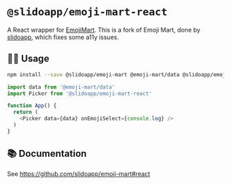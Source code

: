 # `@slidoapp/emoji-mart-react`

A React wrapper for [EmojiMart](https://missiveapp.com/open/emoji-mart).
This is a fork of Emoji Mart, done by [slidoapp](https://github.com/slidoapp/emoji-mart/), which fixes some a11y issues.

## 🧑‍💻 Usage
```sh
npm install --save @slidoapp/emoji-mart @emoji-mart/data @slidoapp/emoji-mart-react
```

```js
import data from '@emoji-mart/data'
import Picker from '@slidoapp/emoji-mart-react'

function App() {
  return (
    <Picker data={data} onEmojiSelect={console.log} />
  )
}
```

## 📚 Documentation
See https://github.com/slidoapp/emoji-mart#react
